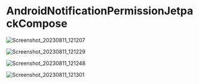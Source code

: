 # AndroidNotificationPermissionJetpackCompose

![Screenshot_20230811_121207](https://github.com/ahmetbostanciklioglu/AndroidNotificationPermissionJetpackCompose/assets/40151328/02d29c96-442d-4720-a166-e07d702ccef6)


![Screenshot_20230811_121229](https://github.com/ahmetbostanciklioglu/AndroidNotificationPermissionJetpackCompose/assets/40151328/c0d9c2b7-41eb-4d2a-90c9-188d485b81f2)


![Screenshot_20230811_121248](https://github.com/ahmetbostanciklioglu/AndroidNotificationPermissionJetpackCompose/assets/40151328/6b143257-cbbc-404e-9d3f-bab936d2b073)


![Screenshot_20230811_121301](https://github.com/ahmetbostanciklioglu/AndroidNotificationPermissionJetpackCompose/assets/40151328/00c7b4c7-22f0-46e2-b121-8a48733bd3a3)
